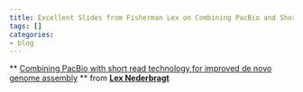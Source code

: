 ```yaml
---
title: Excellent Slides from Fisherman Lex on Combining PacBio and Short Reads
tags: []
categories:
- blog
---
```

** [Combining PacBio with short read technology for improved de novo genome assembly](http://www.slideshare.net/flxlex/combining-pacbio-with-short-read-technology-for-improved-de-novo-genome-assembly) ** from **[Lex Nederbragt](http://www.slideshare.net/flxlex)**
<!--more-->

